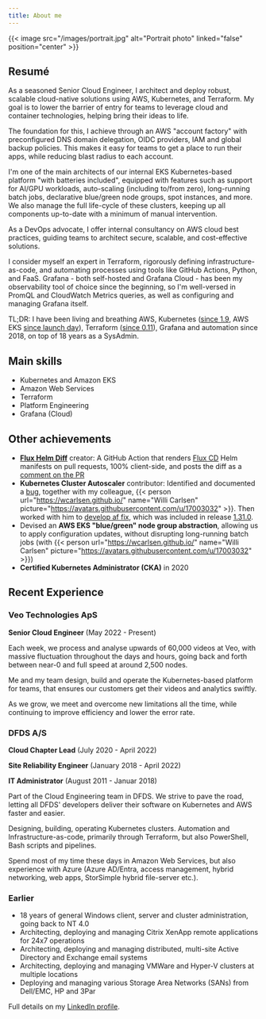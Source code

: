 ```yaml
---
title: About me
---
```


{{< image src="/images/portrait.jpg" alt="Portrait photo" linked="false" position="center" >}}

<!--more-->

## Resumé

As a seasoned Senior Cloud Engineer, I architect and deploy robust, scalable cloud-native solutions using AWS, Kubernetes, and Terraform. My goal is to lower the barrier of entry for teams to leverage cloud and container technologies, helping bring their ideas to life.

The foundation for this, I achieve through an AWS "account factory" with preconfigured DNS domain delegation, OIDC providers, IAM and global backup policies. This makes it easy for teams to get a place to run their apps, while reducing blast radius to each account.

I'm one of the main architects of our internal EKS Kubernetes-based platform "with batteries included", equipped with features such as support for AI/GPU workloads, auto-scaling (including to/from zero), long-running batch jobs, declarative blue/green node groups, spot instances, and more. We also manage the full life-cycle of these clusters, keeping up all components up-to-date with a minimum of manual intervention.

As a DevOps advocate, I offer internal consultancy on AWS cloud best practices, guiding teams to architect secure, scalable, and cost-effective solutions.

I consider myself an expert in Terraform, rigorously defining infrastructure-as-code, and automating processes using tools like GitHub Actions, Python, and FaaS. Grafana - both self-hosted and Grafana Cloud - has been my observability tool of choice since the beginning, so I'm well-versed in PromQL and CloudWatch Metrics queries, as well as configuring and managing Grafana itself.

TL;DR: I have been living and breathing AWS, Kubernetes ([since 1.9](https://kubernetes.io/blog/2017/12/kubernetes-19-workloads-expanded-ecosystem/), AWS EKS [since launch day](https://aws.amazon.com/blogs/aws/amazon-eks-now-generally-available/)), Terraform ([since 0.11](https://www.hashicorp.com/en/blog/hashicorp-terraform-0-11)), Grafana and automation since 2018, on top of 18 years as a SysAdmin.

## Main skills

- Kubernetes and Amazon EKS
- Amazon Web Services
- Terraform
- Platform Engineering
- Grafana (Cloud)

## Other achievements

- [**Flux Helm Diff**](../posts/flux-helm-diff) creator: A GitHub Action that renders [Flux CD](https://fluxcd.io/) Helm manifests on pull requests, 100% client-side, and posts the diff as a [comment on the PR](https://github.com/marketplace/actions/flux-helm-diff#example-outputpr-comment)
- **Kubernetes Cluster Autoscaler** contributor: Identified and documented a [bug](https://github.com/kubernetes/autoscaler/issues/6481), together with my colleague, {{< person url="https://wcarlsen.github.io/" name="Willi Carlsen" picture="https://avatars.githubusercontent.com/u/17003032" >}}. Then worked with him to [develop af fix](https://github.com/kubernetes/autoscaler/pull/6482), which was included in release [1.31.0](https://github.com/kubernetes/autoscaler/releases/tag/cluster-autoscaler-1.31.0).
- Devised an **AWS EKS "blue/green" node group abstraction**, allowing us to apply configuration updates, without disrupting long-running batch jobs (with {{< person url="https://wcarlsen.github.io/" name="Willi Carlsen" picture="https://avatars.githubusercontent.com/u/17003032" >}})
- **Certified Kubernetes Administrator (CKA)** in 2020

## Recent Experience

### Veo Technologies ApS

**Senior Cloud Engineer** (May 2022 - Present)

Each week, we process and analyse upwards of 60,000 videos at Veo, with massive fluctuation throughout the days and hours, going back and forth between near-0 and full speed at around 2,500 nodes.

Me and my team design, build and operate the Kubernetes-based platform for teams, that ensures our customers get their videos and analytics swiftly.

As we grow, we meet and overcome new limitations all the time, while continuing to improve efficiency and lower the error rate.

### DFDS A/S

**Cloud Chapter Lead** (July 2020 - April 2022)

**Site Reliability Engineer** (January 2018 - April 2022)

**IT Administrator** (August 2011 - Januar 2018)

Part of the Cloud Engineering team in DFDS. We strive to pave the road, letting all DFDS' developers deliver their software on Kubernetes and AWS faster and easier.

Designing, building, operating Kubernetes clusters. Automation and Infrastructure-as-code, primarily through Terraform, but also PowerShell, Bash scripts and pipelines.

Spend most of my time these days in Amazon Web Services, but also experience with Azure (Azure AD/Entra, access management, hybrid networking, web apps, StorSimple hybrid file-server etc.).

### Earlier

- 18 years of general Windows client, server and cluster administration, going back to NT 4.0
- Architecting, deploying and managing Citrix XenApp remote applications for 24x7 operations
- Architecting, deploying and managing distributed, multi-site Active Directory and Exchange email systems
- Architecting, deploying and managing VMWare and Hyper-V clusters at multiple locations
- Deploying and managing various Storage Area Networks (SANs) from Dell/EMC, HP and 3Par

Full details on my [LinkedIn profile](https://www.linkedin.com/in/rasmusrask/details/experience/).